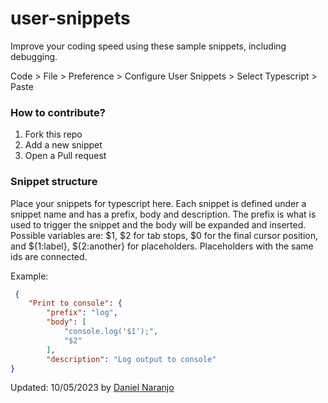 # user-snippets

Improve your coding speed using these sample snippets, including debugging.

Code > File > Preference > Configure User Snippets > Select Typescript > Paste

### How to contribute?

1. Fork this repo
2. Add a new snippet
3. Open a Pull request

### Snippet structure

Place your snippets for typescript here. Each snippet is defined under a snippet name and has a prefix, body and 
description. The prefix is what is used to trigger the snippet and the body will be expanded and inserted. Possible variables are:
$1, $2 for tab stops, $0 for the final cursor position, and ${1:label}, ${2:another} for placeholders. Placeholders with the 
same ids are connected.

Example:

```json
 { 
	"Print to console": { 
	 	"prefix": "log", 
	 	"body": [ 
	 		"console.log('$1');", 
	 		"$2" 
	 	], 
	 	"description": "Log output to console" 
} 
``` 


Updated: 10/05/2023 by [Daniel Naranjo](https://github.com/danielnaranjo)
